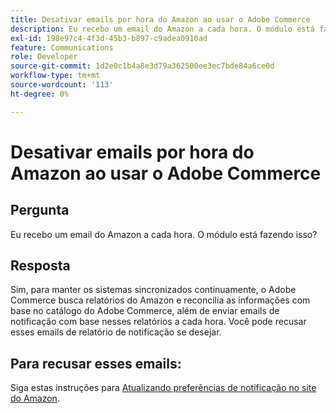 ```yaml
---
title: Desativar emails por hora do Amazon ao usar o Adobe Commerce
description: Eu recebo um email do Amazon a cada hora. O módulo está fazendo isso?
exl-id: 198e97c4-4f3d-45b3-b897-c9adea0910ad
feature: Communications
role: Developer
source-git-commit: 1d2e0c1b4a8e3d79a362500ee3ec7bde84a6ce0d
workflow-type: tm+mt
source-wordcount: '113'
ht-degree: 0%

---
```


# Desativar emails por hora do Amazon ao usar o Adobe Commerce

## Pergunta

Eu recebo um email do Amazon a cada hora. O módulo está fazendo isso?

## Resposta

Sim, para manter os sistemas sincronizados continuamente, o Adobe Commerce busca relatórios do Amazon e reconcilia as informações com base no catálogo do Adobe Commerce, além de enviar emails de notificação com base nesses relatórios a cada hora. Você pode recusar esses emails de relatório de notificação se desejar.

## Para recusar esses emails:

Siga estas instruções para [Atualizando preferências de notificação no site do Amazon](https://sellercentral.amazon.com/gp/help/external/G871).
